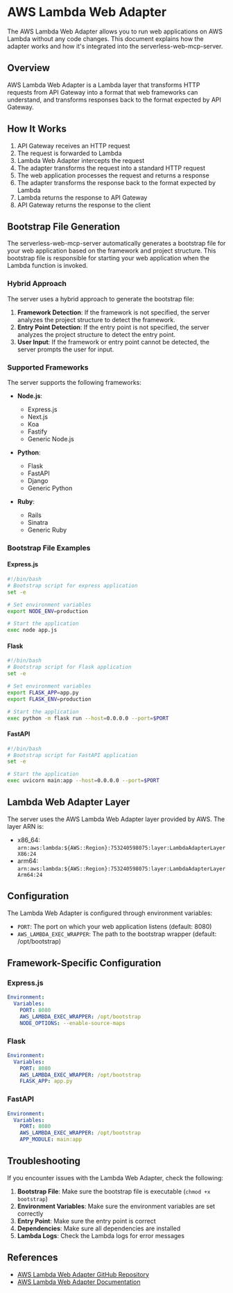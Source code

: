 # AWS Lambda Web Adapter

The AWS Lambda Web Adapter allows you to run web applications on AWS Lambda without any code changes. This document explains how the adapter works and how it's integrated into the serverless-web-mcp-server.

## Overview

AWS Lambda Web Adapter is a Lambda layer that transforms HTTP requests from API Gateway into a format that web frameworks can understand, and transforms responses back to the format expected by API Gateway.

## How It Works

1. API Gateway receives an HTTP request
2. The request is forwarded to Lambda
3. Lambda Web Adapter intercepts the request
4. The adapter transforms the request into a standard HTTP request
5. The web application processes the request and returns a response
6. The adapter transforms the response back to the format expected by Lambda
7. Lambda returns the response to API Gateway
8. API Gateway returns the response to the client

## Bootstrap File Generation

The serverless-web-mcp-server automatically generates a bootstrap file for your web application based on the framework and project structure. This bootstrap file is responsible for starting your web application when the Lambda function is invoked.

### Hybrid Approach

The server uses a hybrid approach to generate the bootstrap file:

1. **Framework Detection**: If the framework is not specified, the server analyzes the project structure to detect the framework.
2. **Entry Point Detection**: If the entry point is not specified, the server analyzes the project structure to detect the entry point.
3. **User Input**: If the framework or entry point cannot be detected, the server prompts the user for input.

### Supported Frameworks

The server supports the following frameworks:

- **Node.js**:
  - Express.js
  - Next.js
  - Koa
  - Fastify
  - Generic Node.js

- **Python**:
  - Flask
  - FastAPI
  - Django
  - Generic Python

- **Ruby**:
  - Rails
  - Sinatra
  - Generic Ruby

### Bootstrap File Examples

#### Express.js

```bash
#!/bin/bash
# Bootstrap script for express application
set -e

# Set environment variables
export NODE_ENV=production

# Start the application
exec node app.js
```

#### Flask

```bash
#!/bin/bash
# Bootstrap script for Flask application
set -e

# Set environment variables
export FLASK_APP=app.py
export FLASK_ENV=production

# Start the application
exec python -m flask run --host=0.0.0.0 --port=$PORT
```

#### FastAPI

```bash
#!/bin/bash
# Bootstrap script for FastAPI application
set -e

# Start the application
exec uvicorn main:app --host=0.0.0.0 --port=$PORT
```

## Lambda Web Adapter Layer

The server uses the AWS Lambda Web Adapter layer provided by AWS. The layer ARN is:

- x86_64: `arn:aws:lambda:${AWS::Region}:753240598075:layer:LambdaAdapterLayerX86:24`
- arm64: `arn:aws:lambda:${AWS::Region}:753240598075:layer:LambdaAdapterLayerArm64:24`

## Configuration

The Lambda Web Adapter is configured through environment variables:

- `PORT`: The port on which your web application listens (default: 8080)
- `AWS_LAMBDA_EXEC_WRAPPER`: The path to the bootstrap wrapper (default: /opt/bootstrap)

## Framework-Specific Configuration

### Express.js

```yaml
Environment:
  Variables:
    PORT: 8080
    AWS_LAMBDA_EXEC_WRAPPER: /opt/bootstrap
    NODE_OPTIONS: --enable-source-maps
```

### Flask

```yaml
Environment:
  Variables:
    PORT: 8080
    AWS_LAMBDA_EXEC_WRAPPER: /opt/bootstrap
    FLASK_APP: app.py
```

### FastAPI

```yaml
Environment:
  Variables:
    PORT: 8080
    AWS_LAMBDA_EXEC_WRAPPER: /opt/bootstrap
    APP_MODULE: main:app
```

## Troubleshooting

If you encounter issues with the Lambda Web Adapter, check the following:

1. **Bootstrap File**: Make sure the bootstrap file is executable (`chmod +x bootstrap`)
2. **Environment Variables**: Make sure the environment variables are set correctly
3. **Entry Point**: Make sure the entry point is correct
4. **Dependencies**: Make sure all dependencies are installed
5. **Lambda Logs**: Check the Lambda logs for error messages

## References

- [AWS Lambda Web Adapter GitHub Repository](https://github.com/awslabs/aws-lambda-web-adapter)
- [AWS Lambda Web Adapter Documentation](https://docs.aws.amazon.com/lambda/latest/dg/lambda-web-adapter.html)
